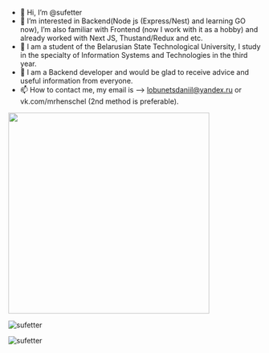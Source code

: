 - 👋 Hi, I’m @sufetter
- 👀 I’m interested in Backend(Node js (Express/Nest) and learning GO now),
  I’m also familiar with Frontend (now I work with it as a hobby) and already worked with Next JS, Thustand/Redux and etc.
- 🌱 I am a student of the Belarusian State Technological University, I study in the specialty of Information Systems and Technologies in the third year.
- 💞️ I am a Backend developer and would be glad to receive advice and useful information from everyone.
- 📫 How to contact me, my email is --> lobunetsdaniil@yandex.ru or vk.com/mrhenschel (2nd method is preferable).

<img src="https://www.icegif.com/wp-content/uploads/2023/06/icegif-301.gif"  height="400" >
<p style={{background:red}}></p>

![sufetter](https://streak-stats.demolab.com?user=sufetter&theme=nightowl&hide_border=true)

![sufetter](https://github-readme-stats.vercel.app/api?username=sufetter&show_icons=true&theme=tokyonight&hide_border=true)

